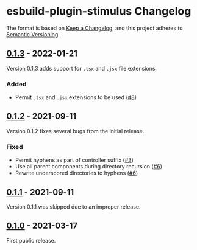 # esbuild-plugin-stimulus Changelog

The format is based on [Keep a Changelog](https://keepachangelog.com/en/1.0.0/),
and this project adheres to [Semantic Versioning](https://semver.org/spec/v2.0.0.html).

[Unreleased]: https://github.com/zombiezen/esbuild-plugin-stimulus/compare/v0.1.3...main

## [0.1.3][] - 2022-01-21

Version 0.1.3 adds support for `.tsx` and `.jsx` file extensions.

[0.1.3]: https://github.com/zombiezen/esbuild-plugin-stimulus/releases/tag/v0.1.3

### Added

- Permit `.tsx` and `.jsx` extensions to be used
  ([#8](https://github.com/zombiezen/esbuild-plugin-stimulus/issues/8))

## [0.1.2][] - 2021-09-11

Version 0.1.2 fixes several bugs from the initial release.

[0.1.2]: https://github.com/zombiezen/esbuild-plugin-stimulus/releases/tag/v0.1.2

### Fixed

- Permit hyphens as part of controller suffix
  ([#3](https://github.com/zombiezen/esbuild-plugin-stimulus/issues/3))
- Use all parent components during directory recursion
  ([#6](https://github.com/zombiezen/esbuild-plugin-stimulus/issues/6))
- Rewrite underscored directories to hyphens
  ([#6](https://github.com/zombiezen/esbuild-plugin-stimulus/issues/6))

## [0.1.1][] - 2021-09-11

Version 0.1.1 was skipped due to an improper release.

[0.1.1]: https://github.com/zombiezen/esbuild-plugin-stimulus/releases/tag/v0.1.1

## [0.1.0][] - 2021-03-17

First public release.

[0.1.0]: https://github.com/zombiezen/esbuild-plugin-stimulus/releases/tag/v0.1.0
